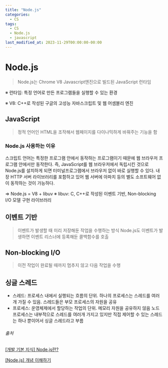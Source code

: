 ```yaml
---
title: "Node.js"
categories:
  - CS
tags:
  - CS
  - Node.js
  - javascript
last_modified_at: 2023-11-29T00:00:00-00:00
---
```


# Node.js

> Node.js는 Chrome V8 Javascript엔진으로 빌드된 JavaScript 런타임

※ 런타임: 특정 언어로 만든 프로그램들을 실행할 수 있는 환경

※ V8: C++로 작성된 구글의 고성능 자바스크립트 및 웹 어셈블리 엔진

## JavaScript

> 정적 언어인 HTML을 조작해서 웹페이지를 다이나믹하게 바꿔주는 기능을 함

### Node.js 사용하는 이유

스크립트 언어는 특정한 프로그램 안에서 동작하는 프로그램이기 때문에 웹 브라우저 프로그램 안에서만 동작한다. 즉, JavaScript를 웹 브라우저에서 독립시킨 것으로 Node.js를 설치하게 되면 터미널프로그램에서 브라우저 없이 바로 실행할 수 있다.
내장 HTTP 서버 라이브러리를 포함하고 있어 웹 서버에 아파치 등의 별도 소프트웨어 없이 동작하는 것이 가능하다.

=> Node.js = V8 + libuv
※ libuv: C, C++로 작성된 이벤트 기반, Non-blocking I/O 모델 구현 라이브러리

## 이벤트 기반

> 이벤트가 발생할 때 미리 저장해둔 작업을 수행하는 방식
> Node.js도 이벤트가 발생하면 이벤트 리스너에 등록해둔 콜백함수를 호출

## Non-blocking I/O

> 이전 작업이 완료될 때까지 멈추지 않고 다음 작업을 수행

## 싱글 스레드

- 스레드: 프로세스 내에서 실행되는 흐름의 단위. 하나의 프로세스는 스레드를 여러개 가질 수 있음. 스레드들은 부모 프로세스의 자원을 공유
- 프로세스: 운영체제에서 할당하는 작업의 단위. 메모리 자원을 공유하지 않음
  노드 프로세스는 내부적으로 스레드를 여러개 가지고 있지만 직접 제어할 수 있는 스레드는 하나 뿐이어서 싱글 스레드라고 부름

###### 출처

[[개발 기본 지식] Node.js란?](https://velog.io/@remon/%EA%B0%9C%EB%B0%9C-%EA%B8%B0%EB%B3%B8-%EC%A7%80%EC%8B%9D-Node.js%EB%9E%80)

[[Node.js] 개념 이해하기](https://hanamon.kr/nodejs-%EA%B0%9C%EB%85%90-%EC%9D%B4%ED%95%B4%ED%95%98%EA%B8%B0/)
